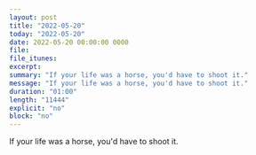 ```yaml
---
layout: post
title: "2022-05-20"
today: "2022-05-20"
date: 2022-05-20 00:00:00 0000
file:
file_itunes:
excerpt:
summary: "If your life was a horse, you'd have to shoot it."
message: "If your life was a horse, you'd have to shoot it."
duration: "01:00"
length: "11444"
explicit: "no"
block: "no"
---
```

If your life was a horse, you'd have to shoot it.

